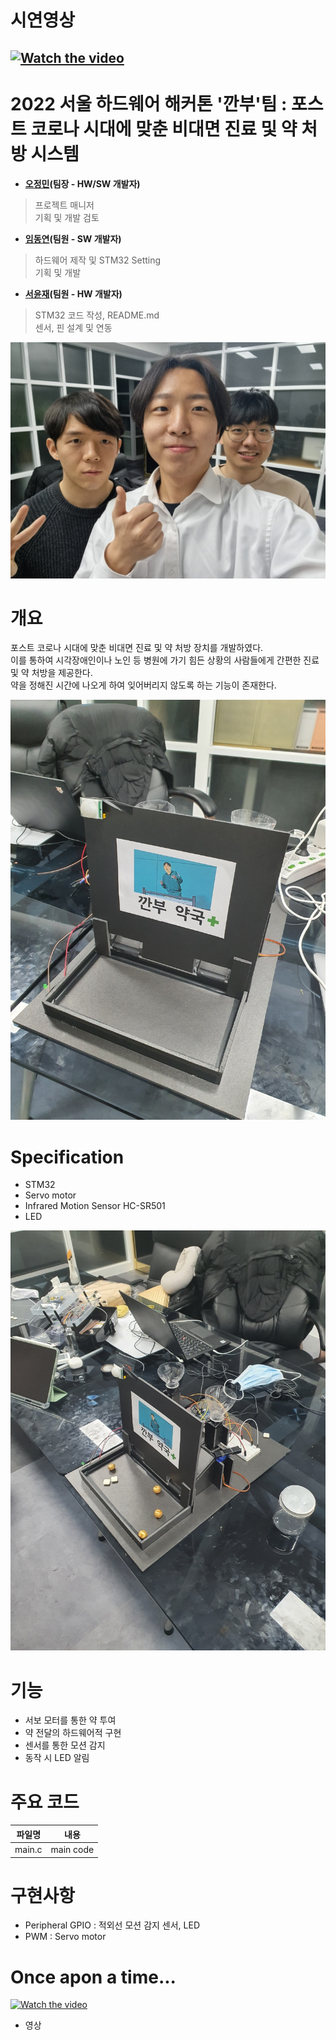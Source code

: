 # 시연영상
[![Watch the video](https://img.youtube.com/vi/z6HVQ2MKFn4/hqdefault.jpg)](https://www.youtube.com/watch?v=z6HVQ2MKFn4)
-------------------------
# 2022 서울 하드웨어 해커톤 '깐부'팀 : 포스트 코로나 시대에 맞춘 비대면 진료 및 약 처방 시스템
- **[오정민](https://github.com/owjs3901)(팀장 - HW/SW 개발자)**
> 프로젝트 매니저<br />
> 기획 및 개발 검토

- **[임동연](https://github.com/yeon-dong)(팀원 - SW 개발자)**
> 하드웨어 제작 및 STM32 Setting<br />
> 기획 및 개발

- **[서윤재](https://github.com/yuunni)(팀원 - HW 개발자)**
> STM32 코드 작성, README.md<br />
> 센서, 핀 설계 및 연동

![Alt text](/img/member.jpg)
# 개요
포스트 코로나 시대에 맞춘 비대면 진료 및 약 처방 장치를 개발하였다. <br />
이를 통하여 시각장애인이나 노인 등 병원에 가기 힘든 상황의 사람들에게 간편한 진료 및 약 처방을 제공한다. <br />
약을 정해진 시간에 나오게 하여 잊어버리지 않도록 하는 기능이 존재한다. <br />

![Alt text](/img/image2.jpg)

# Specification
* STM32<br />
* Servo motor<br />
* Infrared Motion Sensor HC-SR501<br />
* LED<br />

![Alt text](/img/image.jpg)

# 기능
* 서보 모터를 통한 약 투여<br />
* 약 전달의 하드웨어적 구현<br />
* 센서를 통한 모션 감지<br />
* 동작 시 LED 알림<br />

# 주요 코드

파일명|내용
---|---
main.c|main code

# 구현사항
* Peripheral GPIO : 적외선 모션 감지 센서, LED<br />
* PWM : Servo motor

# Once apon a time...
[![Watch the video](https://img.youtube.com/vi/CrS39qecWtI/hqdefault.jpg)](https://www.youtube.com/watch?v=CrS39qecWtI)
* 영상<br />
